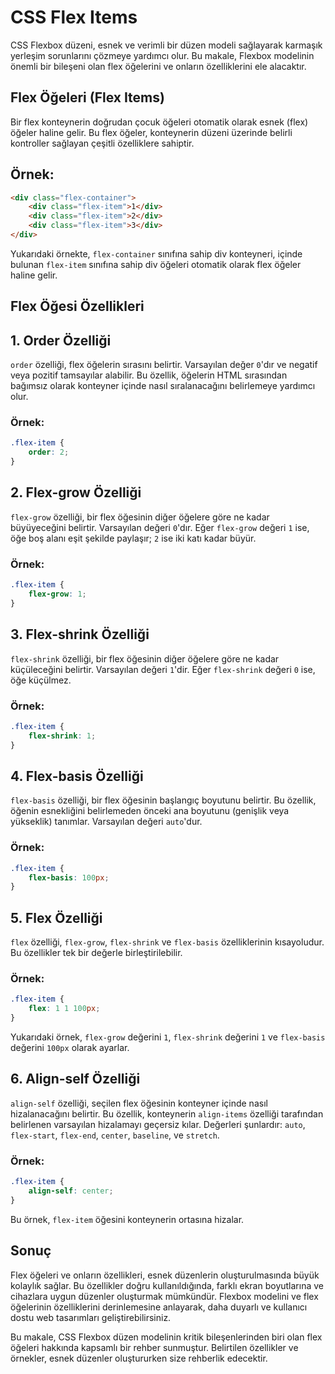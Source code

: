 # CSS Flex Items

CSS Flexbox düzeni, esnek ve verimli bir düzen modeli sağlayarak karmaşık yerleşim sorunlarını çözmeye yardımcı olur. Bu makale, Flexbox modelinin önemli bir bileşeni olan flex öğelerini ve onların özelliklerini ele alacaktır.

## Flex Öğeleri (Flex Items)

Bir flex konteynerin doğrudan çocuk öğeleri otomatik olarak esnek (flex) öğeler haline gelir. Bu flex öğeler, konteynerin düzeni üzerinde belirli kontroller sağlayan çeşitli özelliklere sahiptir.

## Örnek:
```html
<div class="flex-container">
    <div class="flex-item">1</div>
    <div class="flex-item">2</div>
    <div class="flex-item">3</div>
</div>
```
Yukarıdaki örnekte, `flex-container` sınıfına sahip div konteyneri, içinde bulunan `flex-item` sınıfına sahip div öğeleri otomatik olarak flex öğeler haline gelir.

## Flex Öğesi Özellikleri

## 1. Order Özelliği
`order` özelliği, flex öğelerin sırasını belirtir. Varsayılan değer `0`'dır ve negatif veya pozitif tamsayılar alabilir. Bu özellik, öğelerin HTML sırasından bağımsız olarak konteyner içinde nasıl sıralanacağını belirlemeye yardımcı olur.

### Örnek:
```css
.flex-item {
    order: 2;
}
```

## 2. Flex-grow Özelliği
`flex-grow` özelliği, bir flex öğesinin diğer öğelere göre ne kadar büyüyeceğini belirtir. Varsayılan değeri `0`'dır. Eğer `flex-grow` değeri `1` ise, öğe boş alanı eşit şekilde paylaşır; `2` ise iki katı kadar büyür.

### Örnek:
```css
.flex-item {
    flex-grow: 1;
}
```

## 3. Flex-shrink Özelliği
`flex-shrink` özelliği, bir flex öğesinin diğer öğelere göre ne kadar küçüleceğini belirtir. Varsayılan değeri `1`'dir. Eğer `flex-shrink` değeri `0` ise, öğe küçülmez.

### Örnek:
```css
.flex-item {
    flex-shrink: 1;
}
```

## 4. Flex-basis Özelliği
`flex-basis` özelliği, bir flex öğesinin başlangıç boyutunu belirtir. Bu özellik, öğenin esnekliğini belirlemeden önceki ana boyutunu (genişlik veya yükseklik) tanımlar. Varsayılan değeri `auto`'dur.

### Örnek:
```css
.flex-item {
    flex-basis: 100px;
}
```

## 5. Flex Özelliği
`flex` özelliği, `flex-grow`, `flex-shrink` ve `flex-basis` özelliklerinin kısayoludur. Bu özellikler tek bir değerle birleştirilebilir.

### Örnek:
```css
.flex-item {
    flex: 1 1 100px;
}
```
Yukarıdaki örnek, `flex-grow` değerini `1`, `flex-shrink` değerini `1` ve `flex-basis` değerini `100px` olarak ayarlar.

## 6. Align-self Özelliği
`align-self` özelliği, seçilen flex öğesinin konteyner içinde nasıl hizalanacağını belirtir. Bu özellik, konteynerin `align-items` özelliği tarafından belirlenen varsayılan hizalamayı geçersiz kılar. Değerleri şunlardır: `auto`, `flex-start`, `flex-end`, `center`, `baseline`, ve `stretch`.

### Örnek:
```css
.flex-item {
    align-self: center;
}
```
Bu örnek, `flex-item` öğesini konteynerin ortasına hizalar.

## Sonuç

Flex öğeleri ve onların özellikleri, esnek düzenlerin oluşturulmasında büyük kolaylık sağlar. Bu özellikler doğru kullanıldığında, farklı ekran boyutlarına ve cihazlara uygun düzenler oluşturmak mümkündür. Flexbox modelini ve flex öğelerinin özelliklerini derinlemesine anlayarak, daha duyarlı ve kullanıcı dostu web tasarımları geliştirebilirsiniz.

Bu makale, CSS Flexbox düzen modelinin kritik bileşenlerinden biri olan flex öğeleri hakkında kapsamlı bir rehber sunmuştur. Belirtilen özellikler ve örnekler, esnek düzenler oluştururken size rehberlik edecektir.